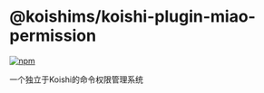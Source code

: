 # @koishims/koishi-plugin-miao-permission

[![npm](https://img.shields.io/npm/v/@koishims/koishi-plugin-miao-permission?style=flat-square)](https://www.npmjs.com/package/@koishims/koishi-plugin-miao-permission)

一个独立于Koishi的命令权限管理系统
